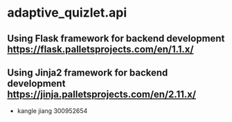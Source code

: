# adaptive_quizlet.api
## Using Flask framework for backend development https://flask.palletsprojects.com/en/1.1.x/
## Using Jinja2 framework for backend development https://jinja.palletsprojects.com/en/2.11.x/



* kangle jiang 300952654